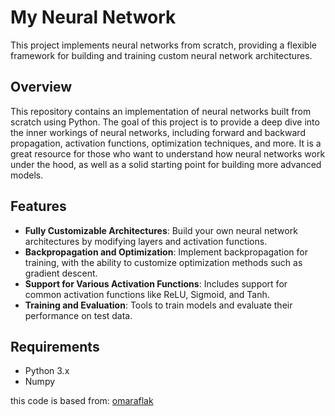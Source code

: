 # My Neural Network

This project implements neural networks from scratch, providing a flexible framework for building and training custom neural network architectures.

## Overview

This repository contains an implementation of neural networks built from scratch using Python. The goal of this project is to provide a deep dive into the inner workings of neural networks, including forward and backward propagation, activation functions, optimization techniques, and more. It is a great resource for those who want to understand how neural networks work under the hood, as well as a solid starting point for building more advanced models.

## Features

- **Fully Customizable Architectures**: Build your own neural network architectures by modifying layers and activation functions.
- **Backpropagation and Optimization**: Implement backpropagation for training, with the ability to customize optimization methods such as gradient descent.
- **Support for Various Activation Functions**: Includes support for common activation functions like ReLU, Sigmoid, and Tanh.
- **Training and Evaluation**: Tools to train models and evaluate their performance on test data.

## Requirements

- Python 3.x
- Numpy

this code is based from:
[omaraflak](https://github.com/omaraflak/Medium-Python-Neural-Network/tree/master)
